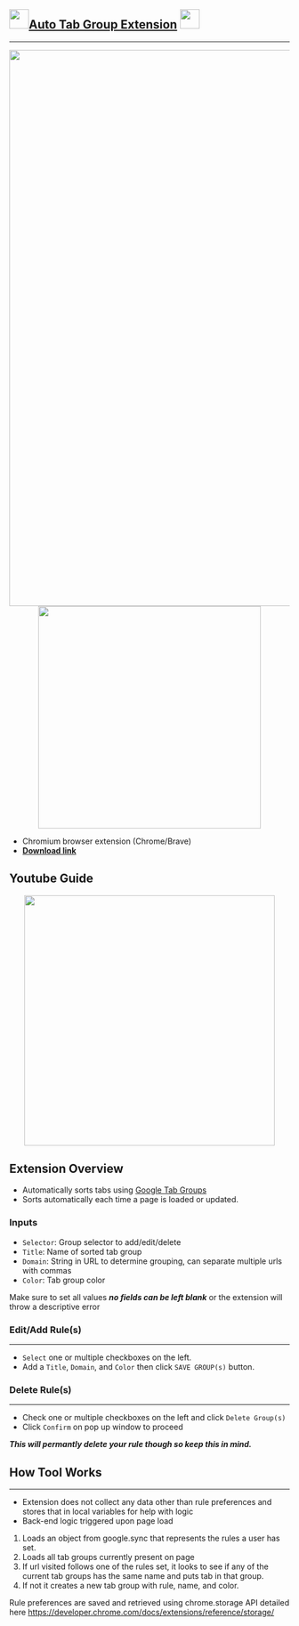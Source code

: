 
## <img src='https://user-images.githubusercontent.com/64287087/159755213-939e9420-6a14-469c-81fb-d8906f0aa553.png' width=35px />[Auto Tab Group Extension](https://chrome.google.com/webstore/detail/auto-tab-groups/nicjeeimgboiijpfcgfkbemiclbhfnio?hl=en) <img src='https://user-images.githubusercontent.com/64287087/159755213-939e9420-6a14-469c-81fb-d8906f0aa553.png' width=35px />
---

<!-- ![bar](https://user-images.githubusercontent.com/64287087/159754725-e75cab4f-845e-4fe5-bee7-703c9184359d.png) -->

<p align='center'>
  <img src='https://user-images.githubusercontent.com/64287087/159754725-e75cab4f-845e-4fe5-bee7-703c9184359d.png' width=1000px />
<img src='https://user-images.githubusercontent.com/64287087/159754660-1ce732a5-6ed4-42f5-8bce-1b1940a93ebd.png' width=400px />

</p>

- Chromium browser extension (Chrome/Brave)
- **[Download link](https://chrome.google.com/webstore/detail/auto-tab-groups/nicjeeimgboiijpfcgfkbemiclbhfnio?hl=en)**

## Youtube Guide
<p align='center'>
<a href="https://www.youtube.com/watch?v=sloz6SB8Id0">
<img width='450px' src="https://img.youtube.com/vi/aLIIAZAC4bo/maxresdefault.jpg" />
</a>
</p>


## Extension Overview 

- Automatically sorts tabs using [Google Tab Groups](https://blog.google/products/chrome/manage-tabs-with-google-chrome/) 
- Sorts automatically each time a page is loaded or updated. 

### Inputs
- `Selector`: Group selector to add/edit/delete
- `Title`: Name of sorted tab group
- `Domain`: String in URL to determine grouping, can separate multiple urls with commas
- `Color`: Tab group color

Make sure to set all values ***no fields can be left blank*** or the extension will throw a descriptive error

### Edit/Add Rule(s)
---
- `Select` one or multiple checkboxes on the left. 
- Add a  `Title`, `Domain`, and `Color` then click `SAVE GROUP(s)` button.

### Delete Rule(s)
---
- Check one or multiple checkboxes on the left and click `Delete Group(s)`
- Click `Confirm` on pop up window to proceed

***This will permantly delete your rule though so keep this in mind.***


## How Tool Works
---
- Extension does not collect any data other than rule preferences and stores that in local variables for help with logic
- Back-end logic triggered upon page load
1.  Loads an object from google.sync that represents the rules a user has set. 
2. Loads all tab groups currently present on page
3. If url visited follows one of the rules set, it looks to see if any of the current tab groups has the same name and puts tab in that group. 
4. If not it creates a new tab group with rule, name, and color. 

Rule preferences are saved and retrieved using chrome.storage API detailed here https://developer.chrome.com/docs/extensions/reference/storage/ 


